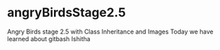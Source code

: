 # angryBirdsStage2.5
Angry Birds stage 2.5 with Class Inheritance and Images
Today we have learned about gitbash Ishitha